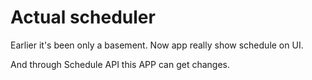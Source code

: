 # Actual scheduler

Earlier it's been only a basement.
Now app really show schedule on UI.

And through Schedule API this APP can get changes.
